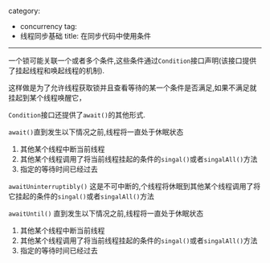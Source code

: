 category: 
- concurrency
tag:
- 线程同步基础
title: 在同步代码中使用条件
---
一个锁可能关联一个或者多个条件,这些条件通过`Condition`接口声明(该接口提供了挂起线程和唤起线程的机制).

这样做是为了允许线程获取锁并且查看等待的某一个条件是否满足,如果不满足就挂起到某个线程唤醒它，

`Condition`接口还提供了`await()`的其他形式.

`await()`直到发生以下情况之前,线程将一直处于休眠状态
1. 其他某个线程中断当前线程
2. 其他某个线程调用了将当前线程挂起的条件的`singal()`或者`singalAll()`方法
3. 指定的等待时间已经过去

`awaitUninterruptibly()` 这是不可中断的,个线程将休眠到其他某个线程调用了将它挂起的条件的`singal()`或者`singalAll()`方法

`awaitUntil()` 直到发生以下情况之前,线程将一直处于休眠状态
1. 其他某个线程中断当前线程
2. 其他某个线程调用了将当前线程挂起的条件的`singal()`或者`singalAll()`方法
3. 指定的等待时间已经过去

